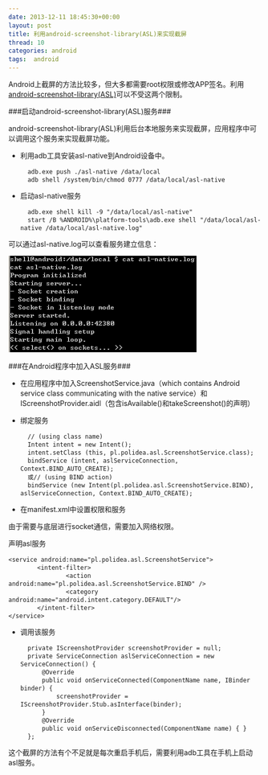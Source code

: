 ```yaml
---
date: 2013-12-11 18:45:30+00:00
layout: post
title: 利用android-screenshot-library(ASL)来实现截屏
thread: 10
categories: android
tags:  android
---
```


Android上截屏的方法比较多，但大多都需要root权限或修改APP签名。利用
[android-screenshot-library(ASL)](https://code.google.com/p/android-screenshot-library/)可以不受这两个限制。

###启动android-screenshot-library(ASL)服务###

android-screenshot-library(ASL)利用后台本地服务来实现截屏，应用程序中可以调用这个服务来实现截屏功能。

- 利用adb工具安装asl-native到Android设备中。

		adb.exe push ./asl-native /data/local			
		adb shell /system/bin/chmod 0777 /data/local/asl-native

- 启动asl-native服务

		adb.exe shell kill -9 "/data/local/asl-native"
		start /B %ANDROID%\platform-tools\adb.exe shell "/data/local/asl-native /data/local/asl-native.log"

可以通过asl-native.log可以查看服务建立信息：


![](/assets/blog_pic/asl-native-log.PNG)


###在Android程序中加入ASL服务###

- 在应用程序中加入ScreenshotService.java（which contains Android service class communicating with the native service）和IScreenshotProvider.aidl（包含isAvailable()和takeScreenshot()的声明）

- 绑定服务

		// (using class name)
		Intent intent = new Intent();
		intent.setClass (this, pl.polidea.asl.ScreenshotService.class);
		bindService (intent, aslServiceConnection, Context.BIND_AUTO_CREATE);
		或// (using BIND action)
		bindService (new Intent(pl.polidea.asl.ScreenshotService.BIND), aslServiceConnection, Context.BIND_AUTO_CREATE);

- 在manifest.xml中设置权限和服务

由于需要与底层进行socket通信，需要加入网络权限。

<uses-permission 
android:name="android.permission.INTERNET"/>

声明asl服务

	<service android:name="pl.polidea.asl.ScreenshotService">
	        <intent-filter>
	                <action android:name="pl.polidea.asl.ScreenshotService.BIND" />
	                <category android:name="android.intent.category.DEFAULT"/>
	        </intent-filter>
	</service>

- 调用该服务

		private IScreenshotProvider screenshotProvider = null;
		private ServiceConnection aslServiceConnection = new ServiceConnection() {
		    @Override
		    public void onServiceConnected(ComponentName name, IBinder binder) {
		        screenshotProvider = IScreenshotProvider.Stub.asInterface(binder);
		    }
		    @Override
		    public void onServiceDisconnected(ComponentName name) { }
		};

这个截屏的方法有个不足就是每次重启手机后，需要利用adb工具在手机上启动asl服务。